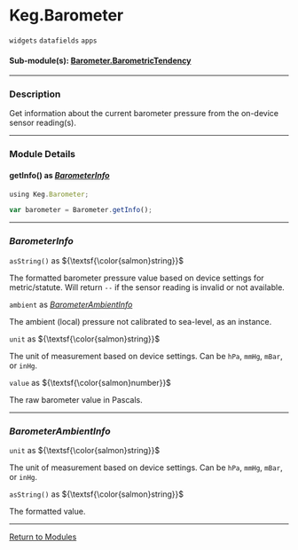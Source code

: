 # Keg.Barometer

`widgets` `datafields` `apps`

#### Sub-module(s): [Barometer.BarometricTendency](BAROMETER.BAROMETRICTENDENCY.md)

***

### Description

Get information about the current barometer pressure from the on-device sensor reading(s).

***

### Module Details

#### getInfo() as _[BarometerInfo](BAROMETER.md#barometerinfo)_

```js
using Keg.Barometer;

var barometer = Barometer.getInfo();
```

***

### _BarometerInfo_

`asString()` as ${\textsf{\color{salmon}string}}$

The formatted barometer pressure value based on device settings for metric/statute. Will
return `--` if the sensor reading is invalid or not available.

`ambient` as _[BarometerAmbientInfo](BAROMETER.md#barometerambientinfo)_

The ambient (local) pressure not calibrated to sea-level, as an instance.

`unit` as ${\textsf{\color{salmon}string}}$

The unit of measurement based on device settings. Can be `hPa`, `mmHg`, `mBar`, or `inHg`.

`value` as ${\textsf{\color{salmon}number}}$

The raw barometer value in Pascals.

***

### _BarometerAmbientInfo_

`unit` as ${\textsf{\color{salmon}string}}$

The unit of measurement based on device settings. Can be `hPa`, `mmHg`, `mBar`, or `inHg`.

`asString()` as ${\textsf{\color{salmon}string}}$

The formatted value.

***

[Return to Modules](../MODULES.md)
